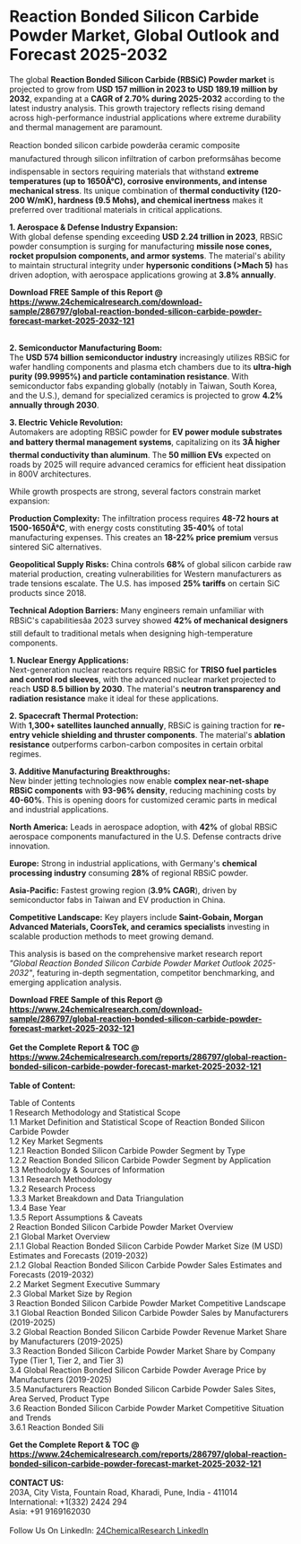 <h1>Reaction Bonded Silicon Carbide Powder Market, Global Outlook and Forecast 2025-2032</h1><p>The global <strong>Reaction Bonded Silicon Carbide (RBSiC) Powder market</strong> is projected to grow from <strong>USD 157 million in 2023 to USD 189.19 million by 2032</strong>, expanding at a <strong>CAGR of 2.70% during 2025-2032</strong> according to the latest industry analysis. This growth trajectory reflects rising demand across high-performance industrial applications where extreme durability and thermal management are paramount.</p><p>Reaction bonded silicon carbide powderâa ceramic composite manufactured through silicon infiltration of carbon preformsâhas become indispensable in sectors requiring materials that withstand <strong>extreme temperatures (up to 1650Â°C), corrosive environments, and intense mechanical stress</strong>. Its unique combination of <strong>thermal conductivity (120-200 W/mK), hardness (9.5 Mohs), and chemical inertness</strong> makes it preferred over traditional materials in critical applications.</p><p><strong>1. Aerospace &amp; Defense Industry Expansion:</strong><br>
With global defense spending exceeding <strong>USD 2.24 trillion in 2023</strong>, RBSiC powder consumption is surging for manufacturing <strong>missile nose cones, rocket propulsion components, and armor systems</strong>. The material's ability to maintain structural integrity under <strong>hypersonic conditions (&gt;Mach 5)</strong> has driven adoption, with aerospace applications growing at <strong>3.8% annually</strong>.</p><div><b>Download FREE Sample of this Report @ 
            <a href="https://www.24chemicalresearch.com/download-sample/286797/global-reaction-bonded-silicon-carbide-powder-forecast-market-2025-2032-121">
            https://www.24chemicalresearch.com/download-sample/286797/global-reaction-bonded-silicon-carbide-powder-forecast-market-2025-2032-121</a></b></div><br><p><strong>2. Semiconductor Manufacturing Boom:</strong><br>
The <strong>USD 574 billion semiconductor industry</strong> increasingly utilizes RBSiC for wafer handling components and plasma etch chambers due to its <strong>ultra-high purity (99.9995%) and particle contamination resistance</strong>. With semiconductor fabs expanding globally (notably in Taiwan, South Korea, and the U.S.), demand for specialized ceramics is projected to grow <strong>4.2% annually through 2030</strong>.</p><p><strong>3. Electric Vehicle Revolution:</strong><br>
Automakers are adopting RBSiC powder for <strong>EV power module substrates and battery thermal management systems</strong>, capitalizing on its <strong>3Ã higher thermal conductivity than aluminum</strong>. The <strong>50 million EVs</strong> expected on roads by 2025 will require advanced ceramics for efficient heat dissipation in 800V architectures.</p><p>While growth prospects are strong, several factors constrain market expansion:</p><p><strong>Production Complexity:</strong> The infiltration process requires <strong>48-72 hours at 1500-1650Â°C</strong>, with energy costs constituting <strong>35-40%</strong> of total manufacturing expenses. This creates an <strong>18-22% price premium</strong> versus sintered SiC alternatives.</p><p><strong>Geopolitical Supply Risks:</strong> China controls <strong>68%</strong> of global silicon carbide raw material production, creating vulnerabilities for Western manufacturers as trade tensions escalate. The U.S. has imposed <strong>25% tariffs</strong> on certain SiC products since 2018.</p><p><strong>Technical Adoption Barriers:</strong> Many engineers remain unfamiliar with RBSiC's capabilitiesâa 2023 survey showed <strong>42% of mechanical designers</strong> still default to traditional metals when designing high-temperature components.</p><p><strong>1. Nuclear Energy Applications:</strong><br>
Next-generation nuclear reactors require RBSiC for <strong>TRISO fuel particles and control rod sleeves</strong>, with the advanced nuclear market projected to reach <strong>USD 8.5 billion by 2030</strong>. The material's <strong>neutron transparency and radiation resistance</strong> make it ideal for these applications.</p><p><strong>2. Spacecraft Thermal Protection:</strong><br>
With <strong>1,300+ satellites launched annually</strong>, RBSiC is gaining traction for <strong>re-entry vehicle shielding and thruster components</strong>. The material's <strong>ablation resistance</strong> outperforms carbon-carbon composites in certain orbital regimes.</p><p><strong>3. Additive Manufacturing Breakthroughs:</strong><br>
New binder jetting technologies now enable <strong>complex near-net-shape RBSiC components</strong> with <strong>93-96% density</strong>, reducing machining costs by <strong>40-60%</strong>. This is opening doors for customized ceramic parts in medical and industrial applications.</p><p><strong>North America:</strong> Leads in aerospace adoption, with <strong>42%</strong> of global RBSiC aerospace components manufactured in the U.S. Defense contracts drive innovation.</p><p><strong>Europe:</strong> Strong in industrial applications, with Germany's <strong>chemical processing industry</strong> consuming <strong>28%</strong> of regional RBSiC powder.</p><p><strong>Asia-Pacific:</strong> Fastest growing region (<strong>3.9% CAGR</strong>), driven by semiconductor fabs in Taiwan and EV production in China.</p><p><strong>Competitive Landscape:</strong> Key players include <strong>Saint-Gobain, Morgan Advanced Materials, CoorsTek, and ceramics specialists</strong> investing in scalable production methods to meet growing demand.</p><p>This analysis is based on the comprehensive market research report <em>"Global Reaction Bonded Silicon Carbide Powder Market Outlook 2025-2032"</em>, featuring in-depth segmentation, competitor benchmarking, and emerging application analysis.</p><div><b>Download FREE Sample of this Report @ 
            <a href="https://www.24chemicalresearch.com/download-sample/286797/global-reaction-bonded-silicon-carbide-powder-forecast-market-2025-2032-121">
            https://www.24chemicalresearch.com/download-sample/286797/global-reaction-bonded-silicon-carbide-powder-forecast-market-2025-2032-121</a></b></div><br><div><b>Get the Complete Report & TOC @ 
            <a href="https://www.24chemicalresearch.com/reports/286797/global-reaction-bonded-silicon-carbide-powder-forecast-market-2025-2032-121">
            https://www.24chemicalresearch.com/reports/286797/global-reaction-bonded-silicon-carbide-powder-forecast-market-2025-2032-121</a></b></div><br>
            <b>Table of Content:</b><p>Table of Contents<br />
1 Research Methodology and Statistical Scope<br />
1.1 Market Definition and Statistical Scope of Reaction Bonded Silicon Carbide Powder<br />
1.2 Key Market Segments<br />
1.2.1 Reaction Bonded Silicon Carbide Powder Segment by Type<br />
1.2.2 Reaction Bonded Silicon Carbide Powder Segment by Application<br />
1.3 Methodology & Sources of Information<br />
1.3.1 Research Methodology<br />
1.3.2 Research Process<br />
1.3.3 Market Breakdown and Data Triangulation<br />
1.3.4 Base Year<br />
1.3.5 Report Assumptions & Caveats<br />
2 Reaction Bonded Silicon Carbide Powder Market Overview<br />
2.1 Global Market Overview<br />
2.1.1 Global Reaction Bonded Silicon Carbide Powder Market Size (M USD) Estimates and Forecasts (2019-2032)<br />
2.1.2 Global Reaction Bonded Silicon Carbide Powder Sales Estimates and Forecasts (2019-2032)<br />
2.2 Market Segment Executive Summary<br />
2.3 Global Market Size by Region<br />
3 Reaction Bonded Silicon Carbide Powder Market Competitive Landscape<br />
3.1 Global Reaction Bonded Silicon Carbide Powder Sales by Manufacturers (2019-2025)<br />
3.2 Global Reaction Bonded Silicon Carbide Powder Revenue Market Share by Manufacturers (2019-2025)<br />
3.3 Reaction Bonded Silicon Carbide Powder Market Share by Company Type (Tier 1, Tier 2, and Tier 3)<br />
3.4 Global Reaction Bonded Silicon Carbide Powder Average Price by Manufacturers (2019-2025)<br />
3.5 Manufacturers Reaction Bonded Silicon Carbide Powder Sales Sites, Area Served, Product Type<br />
3.6 Reaction Bonded Silicon Carbide Powder Market Competitive Situation and Trends<br />
3.6.1 Reaction Bonded Sili</p><div><b>Get the Complete Report & TOC @ 
            <a href="https://www.24chemicalresearch.com/reports/286797/global-reaction-bonded-silicon-carbide-powder-forecast-market-2025-2032-121">
            https://www.24chemicalresearch.com/reports/286797/global-reaction-bonded-silicon-carbide-powder-forecast-market-2025-2032-121</a></b></div><br><b>CONTACT US:</b><br>
            203A, City Vista, Fountain Road, Kharadi, Pune, India - 411014<br>
            International: +1(332) 2424 294<br>
            Asia: +91 9169162030 <br><br>
            Follow Us On LinkedIn: <a href="https://www.linkedin.com/company/24chemicalresearch/">24ChemicalResearch LinkedIn</a>
